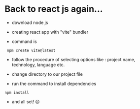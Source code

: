 # Back to react js again...

- download node js

- creating react app with "vite" bundler 

- command is

```
 npm create vite@latest
 ```

- follow the procedure of selecting options like : project name, technology, language etc.

- change directory to our project file

- run the command to install dependencies


```
npm install
``` 

- and all set! 😉